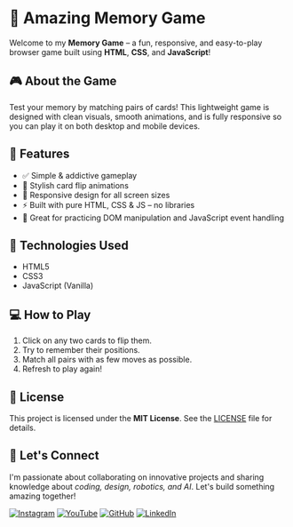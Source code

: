 # 🧠 Amazing Memory Game

Welcome to my **Memory Game** – a fun, responsive, and easy-to-play browser game built using **HTML**, **CSS**, and **JavaScript**!

## 🎮 About the Game

Test your memory by matching pairs of cards! This lightweight game is designed with clean visuals, smooth animations, and is fully responsive so you can play it on both desktop and mobile devices.

## 🚀 Features

- ✅ Simple & addictive gameplay
- 🎨 Stylish card flip animations
- 📱 Responsive design for all screen sizes
- ⚡ Built with pure HTML, CSS & JS – no libraries
- 🧠 Great for practicing DOM manipulation and JavaScript event handling

## 📁 Technologies Used

- HTML5
- CSS3
- JavaScript (Vanilla)

## 💻 How to Play

1. Click on any two cards to flip them.
2. Try to remember their positions.
3. Match all pairs with as few moves as possible.
4. Refresh to play again!

## 📜 License

This project is licensed under the **MIT License**. See the [LICENSE](LICENSE) file for details.

## 🌟 Let's Connect



I'm passionate about collaborating on innovative projects and sharing knowledge about *coding, design, robotics, and AI*. Let's build something amazing together!  



 [![Instagram](https://img.icons8.com/fluency/48/instagram-new.png)](https://www.instagram.com/sumittech_360)  [![YouTube](https://img.icons8.com/fluency/48/youtube-play.png)](https://youtube.com/channel/UCiPxbNaC7dloVut6Jc5xHIQ)  [![GitHub](https://img.icons8.com/fluency/48/github.png)](https://github.com/InnovativeSumit)  [![LinkedIn](https://img.icons8.com/fluency/48/linkedin.png)](https://www.linkedin.com/in/sumit-pal-40511a339) 



